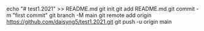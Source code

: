echo "# test1.2021" >> README.md
git init
git add README.md
git commit -m "first commit"
git branch -M main
git remote add origin https://github.com/daisyng5/test1.2021.git
git push -u origin main
